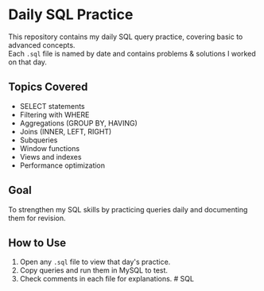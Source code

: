 # Daily SQL Practice

This repository contains my daily SQL query practice, covering basic to advanced concepts.  
Each `.sql` file is named by date and contains problems & solutions I worked on that day.

## Topics Covered
- SELECT statements
- Filtering with WHERE
- Aggregations (GROUP BY, HAVING)
- Joins (INNER, LEFT, RIGHT)
- Subqueries
- Window functions
- Views and indexes
- Performance optimization

## Goal
To strengthen my SQL skills by practicing queries daily and documenting them for revision.

## How to Use
1. Open any `.sql` file to view that day's practice.
2. Copy queries and run them in MySQL to test.
3. Check comments in each file for explanations.
#   S Q L  
 